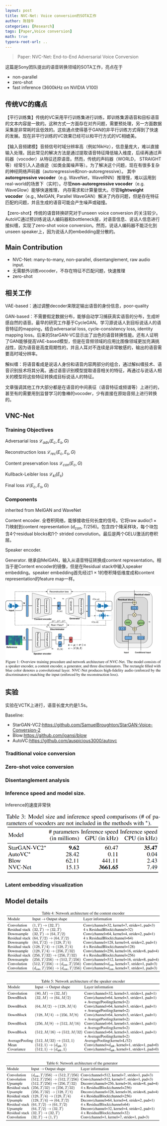 ```yaml
---
layout: post
title: NVC-Net: Voice conversion的SOTA工作
author: 陈钱牛
categories: [Research]
tags: [Paper,Voice conversion]
math: true
typora-root-url: ..
---
```


> Paper: NVC-Net: End-to-End Adversarial Voice Conversion

这篇是Sony团队提出的语音转换领域的SOTA工作，亮点在于

- non-parallel
- zero-shot
- fast inference (3600kHz on NVIDIA V100)

## 传统VC的痛点

【平行训练集】传统的VC采用平行训练集进行训练，即训练集源语音和目标语音的文本内容是一致的。这种方式一方面存在对齐问题，需要预处理，另一方面数据采集是非常耗时且低效的。这些通点使得基于GAN的非平行训练方式得到了快速的发展。现在非平行训练的VC效果已经可以和平行方式的VC相媲美。

【输入音频建模】音频信号时域分辨率高（例如16kHz），信息量庞大，难以直接输入处理。因此常见的解决方法是通过提取语音特征降低输入维度，后续再通过声码器（vocoder）从特征还原语音。然而，传统的声码器（WORLD， STRAIGHT等）经常引入人造痕迹（如类金属噪声等）。为了解决这个问题，现在有很多复杂的神经网络声码器（autoregressive和non-autoregressive）。
其中**autoregressive vocoder**（e.g. WaveNet，WaveRNN）推理慢，难以运用到real-world的场景下（实时）。尽管**non-autoregressive vocoder**（e.g. WaveGlow）能够快速推理， 内存需求和计算量很大。尽管**lightweight vocoder**（e.g., MelGAN, Parallel WaveGAN）解决了内存问题，但是存在特征匹配的问题，并且生成的语音可能会产生噪声或碰撞。

【zero-shot】传统的语音转换研究对于unseen voice conversion 的关注较少。AutoVC通过预训练说话人编码器和bottleneck层，对语音信息、说话人信息进行接纠缠，实现了zero-shot voice conversion。然而，说话人编码器不能泛化到unseen speaker上，因为说话人的embedding是分散的。

## Main Contribution

- NVC-Net: many-to-many, non-parallel, disentanglement, raw audio input.
- 无需额外训练vocoder，不存在特征不匹配问题，快速推理
- zero-shot

## 相关工作

VAE-based：通过调整decoder来限定输出语音的身份信息，poor-quality

GAN-based：不需要假定数据分布，能够自动学习捕获真实语音的分布，生成听感自然的语音。最早的研究工作基于CycleGAN。学习源说话人到目标说话人的语音特征的mapping，结合adversarial loss, cycle-consistency loss, identity mapping loss。后来的StarGAN-VC显示出了出色的语音转换性能。还有人证明了GAN能够提高VAE-based模型，但是在音频领域的应用比图像领域更加充满挑战性，因为语音是高度周期性的，并且人耳对不连续是非常敏感的，输出的语音需要高时域分辨率。

解纠缠：将语音看成是说话人身份和语音内容两部分的组合，通过解纠缠技术、语音识别技术将其分离。通过语音识别模型提取语音相关的特征，再通过与说话人相关的模型将这些特征转换成目标说话人的特征。

文章强调其他工作大部分都是在语音的中间表征（语音特征或频谱等）上进行的，甚至有的需要用到监督学习的鲁棒的vocoder，少有直接在原始音频上进行转换的。

## VNC-Net

### Training Objectives

Adversarial loss $\mathcal{L}_{adv}(E_c,E_s,G)$

Reconstruction loss $\mathcal{L}_{rec}(E_c,E_s,G)$

Content preservation loss $\mathcal{L}_{con}(E_c,G)$

Kullback-Leibler loss $\mathcal{L}_{kl}(E_s)$

Final loss $\mathcal{L}(E_c,E_s,G)$

### Components

inherited from MelGAN and WaveNet

Content encoder. 全卷积网络，能够接收任何长度的信号。它将raw audio$(1\times T)$映射到content representation $(d_{con},T/256)$。包含四个降采样块，每个块包含4个residual blocks和1个 strided convolution。最后是两个GELU激活的卷积层。

Speaker encoder. 

Generator. 继承自MelGAN，输入从语音特征转换成content representation。相当于是Content encoder的镜像，但是在Residual stack中输入speaker embedding。speaker embedding首先经过$1\times1$的卷积降低维度成和content representation的feature map一样。

![image-20220531150144650](/assets/images/posts/2022-05-31-NVC-Net/image-20220531150144650.png)

## 实验

实验在VCTK上进行，语音长度大约是1.5s。

Baseline:

- StarGAN-VC2:https://github.com/SamuelBroughton/StarGAN-Voice-Conversion-2
- Blow:https://github.com/joansj/blow
- AutoVC:https://github.com/auspicious3000/autovc

### Traditional voice conversion

### Zero-shot voice conversion

### Disentanglement analysis

### Inference speed and model size.

Inference的速度非常快

![image-20220531154131793](/assets/images/posts/2022-05-31-NVC-Net/image-20220531154131793.png)

### Latent embedding visualization



## Model details

![image-20220531150757387](/assets/images/posts/2022-05-31-NVC-Net/image-20220531150757387.png)

![image-20220531150804073](/assets/images/posts/2022-05-31-NVC-Net/image-20220531150804073.png)

![image-20220531150809731](/assets/images/posts/2022-05-31-NVC-Net/image-20220531150809731.png)